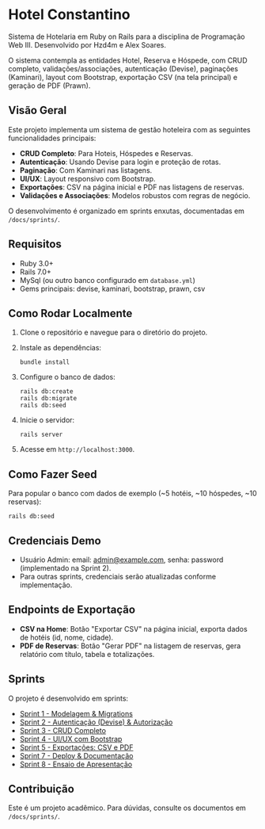 # Hotel Constantino

Sistema de Hotelaria em Ruby on Rails para a disciplina de Programação Web III. Desenvolvido por Hzd4m e Alex Soares.

O sistema contempla as entidades Hotel, Reserva e Hóspede, com CRUD completo, validações/associações, autenticação (Devise), paginações (Kaminari), layout com Bootstrap, exportação CSV (na tela principal) e geração de PDF (Prawn).

## Visão Geral

Este projeto implementa um sistema de gestão hoteleira com as seguintes funcionalidades principais:

- **CRUD Completo**: Para Hoteis, Hóspedes e Reservas.
- **Autenticação**: Usando Devise para login e proteção de rotas.
- **Paginação**: Com Kaminari nas listagens.
- **UI/UX**: Layout responsivo com Bootstrap.
- **Exportações**: CSV na página inicial e PDF nas listagens de reservas.
- **Validações e Associações**: Modelos robustos com regras de negócio.

O desenvolvimento é organizado em sprints enxutas, documentadas em `/docs/sprints/`.

## Requisitos

- Ruby 3.0+
- Rails 7.0+
- MySql (ou outro banco configurado em `database.yml`)
- Gems principais: devise, kaminari, bootstrap, prawn, csv

## Como Rodar Localmente

1. Clone o repositório e navegue para o diretório do projeto.

2. Instale as dependências:
   ```
   bundle install
   ```

3. Configure o banco de dados:
   ```
   rails db:create
   rails db:migrate
   rails db:seed
   ```

4. Inicie o servidor:
   ```
   rails server
   ```

5. Acesse em `http://localhost:3000`.

## Como Fazer Seed

Para popular o banco com dados de exemplo (~5 hotéis, ~10 hóspedes, ~10 reservas):
```
rails db:seed
```

## Credenciais Demo

- Usuário Admin: email: admin@example.com, senha: password (implementado na Sprint 2).
- Para outras sprints, credenciais serão atualizadas conforme implementação.

## Endpoints de Exportação

- **CSV na Home**: Botão "Exportar CSV" na página inicial, exporta dados de hotéis (id, nome, cidade).
- **PDF de Reservas**: Botão "Gerar PDF" na listagem de reservas, gera relatório com título, tabela e totalizações.

## Sprints

O projeto é desenvolvido em sprints:

- [Sprint 1 - Modelagem & Migrations](docs/sprints/sprint1.md)
- [Sprint 2 - Autenticação (Devise) & Autorização](docs/sprints/sprint2.md)
- [Sprint 3 - CRUD Completo](docs/sprints/sprint3.md)
- [Sprint 4 - UI/UX com Bootstrap](docs/sprints/sprint4.md)
- [Sprint 5 - Exportações: CSV e PDF](docs/sprints/sprint5.md)
- [Sprint 7 - Deploy & Documentação](docs/sprints/sprint7.md)
- [Sprint 8 - Ensaio de Apresentação](docs/sprints/sprint8.md)

## Contribuição

Este é um projeto acadêmico. Para dúvidas, consulte os documentos em `/docs/sprints/`.
